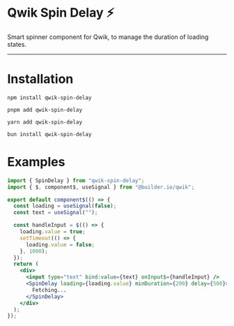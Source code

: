 # Qwik Spin Delay ⚡️

Smart spinner component for Qwik, to manage the duration of loading states.

---

# Installation

```shell
npm install qwik-spin-delay
```

```shell
pnpm add qwik-spin-delay
```

```shell
yarn add qwik-spin-delay
```

```shell
bun install qwik-spin-delay
```

# Examples

```jsx
import { SpinDelay } from "qwik-spin-delay";
import { $, component$, useSignal } from "@builder.io/qwik";

export default component$(() => {
  const loading = useSignal(false);
  const text = useSignal("");

  const handleInput = $(() => {
    loading.value = true;
    setTimeout(() => {
      loading.value = false;
    }, 1000);
  });
  return (
    <div>
      <input type="text" bind:value={text} onInput$={handleInput} />
      <SpinDelay loading={loading.value} minDuration={200} delay={500}>
        Fetching...
      </SpinDelay>
    </div>
  );
});
```
